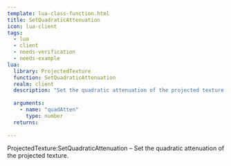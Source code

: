 ```yaml
---
template: lua-class-function.html
title: SetQuadraticAttenuation
icon: lua-client
tags:
  - lua
  - client
  - needs-verification
  - needs-example
lua:
  library: ProjectedTexture
  function: SetQuadraticAttenuation
  realm: client
  description: "Set the quadratic attenuation of the projected texture."
  
  arguments:
    - name: "quadAtten"
      type: number
  returns:
    
---
```


<div class="lua__search__keywords">
ProjectedTexture:SetQuadraticAttenuation &#x2013; Set the quadratic attenuation of the projected texture.
</div>
